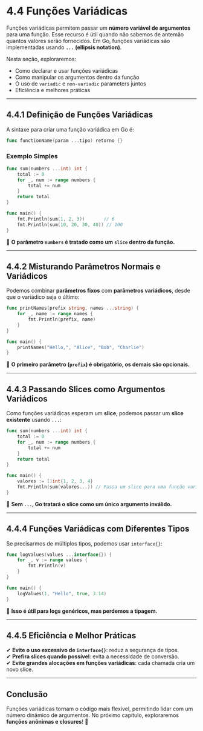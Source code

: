 # **4.4 Funções Variádicas**

Funções variádicas permitem passar um **número variável de argumentos** para uma função. Esse recurso é útil quando não sabemos de antemão quantos valores serão fornecidos. Em Go, funções variádicas são implementadas usando **`...` (ellipsis notation)**.

Nesta seção, exploraremos:

- Como declarar e usar funções variádicas
- Como manipular os argumentos dentro da função
- O uso de `variadic` e `non-variadic` parameters juntos
- Eficiência e melhores práticas

---

## **4.4.1 Definição de Funções Variádicas**

A sintaxe para criar uma função variádica em Go é:

```go
func functionName(param ...tipo) retorno {}
```

### **Exemplo Simples**

```go
func sum(numbers ...int) int {
    total := 0
    for _, num := range numbers {
        total += num
    }
    return total
}

func main() {
    fmt.Println(sum(1, 2, 3))       // 6
    fmt.Println(sum(10, 20, 30, 40)) // 100
}
```

📌 **O parâmetro `numbers` é tratado como um `slice` dentro da função.**

---

## **4.4.2 Misturando Parâmetros Normais e Variádicos**

Podemos combinar **parâmetros fixos** com **parâmetros variádicos**, desde que o variádico seja o último:

```go
func printNames(prefix string, names ...string) {
    for _, name := range names {
        fmt.Println(prefix, name)
    }
}

func main() {
    printNames("Hello,", "Alice", "Bob", "Charlie")
}
```

📌 **O primeiro parâmetro (`prefix`) é obrigatório, os demais são opcionais.**

---

## **4.4.3 Passando Slices como Argumentos Variádicos**

Como funções variádicas esperam um **slice**, podemos passar um **slice existente** usando `...`:

```go
func sum(numbers ...int) int {
    total := 0
    for _, num := range numbers {
        total += num
    }
    return total
}

func main() {
    valores := []int{1, 2, 3, 4}
    fmt.Println(sum(valores...)) // Passa um slice para uma função variádica
}
```

📌 **Sem `...`, Go tratará o slice como um único argumento inválido.**

---

## **4.4.4 Funções Variádicas com Diferentes Tipos**

Se precisarmos de múltiplos tipos, podemos usar `interface{}`:

```go
func logValues(values ...interface{}) {
    for _, v := range values {
        fmt.Println(v)
    }
}

func main() {
    logValues(1, "Hello", true, 3.14)
}
```

📌 **Isso é útil para logs genéricos, mas perdemos a tipagem.**

---

## **4.4.5 Eficiência e Melhor Práticas**

✔ **Evite o uso excessivo de `interface{}`**: reduz a segurança de tipos.  
✔ **Prefira slices quando possível**: evita a necessidade de conversão.  
✔ **Evite grandes alocações em funções variádicas**: cada chamada cria um novo slice.  

---

## **Conclusão**

Funções variádicas tornam o código mais flexível, permitindo lidar com um número dinâmico de argumentos. No próximo capítulo, exploraremos **funções anônimas e closures**! 🚀
